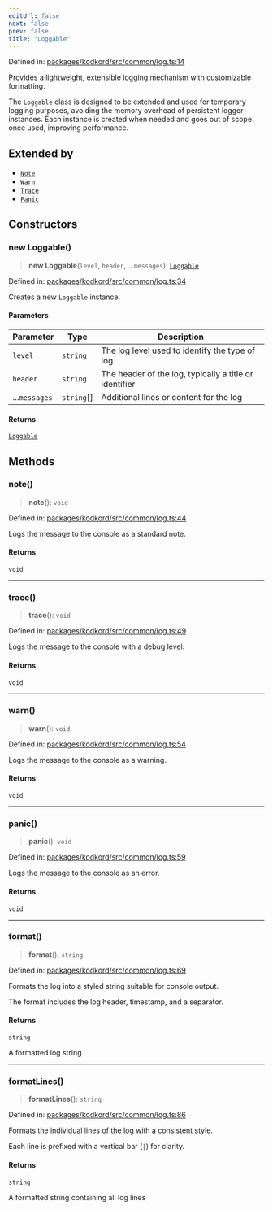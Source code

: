 ```yaml
---
editUrl: false
next: false
prev: false
title: "Loggable"
---
```


Defined in: [packages/kodkord/src/common/log.ts:14](https://github.com/KodekoStudios/Kodkord/blob/dc3759533552e18eb6881d3858a982430eda469c/packages/kodkord/src/common/log.ts#L14)

Provides a lightweight, extensible logging mechanism with customizable formatting.

The `Loggable` class is designed to be extended and used for temporary logging purposes,
avoiding the memory overhead of persistent logger instances. Each instance is created
when needed and goes out of scope once used, improving performance.

## Extended by

- [`Note`](/api/kodkord/classes/note/)
- [`Warn`](/api/kodkord/classes/warn/)
- [`Trace`](/api/kodkord/classes/trace/)
- [`Panic`](/api/kodkord/classes/panic/)

## Constructors

### new Loggable()

> **new Loggable**(`level`, `header`, ...`messages`): [`Loggable`](/api/kodkord/classes/loggable/)

Defined in: [packages/kodkord/src/common/log.ts:34](https://github.com/KodekoStudios/Kodkord/blob/dc3759533552e18eb6881d3858a982430eda469c/packages/kodkord/src/common/log.ts#L34)

Creates a new `Loggable` instance.

#### Parameters

| Parameter | Type | Description |
| ------ | ------ | ------ |
| `level` | `string` | The log level used to identify the type of log |
| `header` | `string` | The header of the log, typically a title or identifier |
| ...`messages` | `string`[] | Additional lines or content for the log |

#### Returns

[`Loggable`](/api/kodkord/classes/loggable/)

## Methods

### note()

> **note**(): `void`

Defined in: [packages/kodkord/src/common/log.ts:44](https://github.com/KodekoStudios/Kodkord/blob/dc3759533552e18eb6881d3858a982430eda469c/packages/kodkord/src/common/log.ts#L44)

Logs the message to the console as a standard note.

#### Returns

`void`

***

### trace()

> **trace**(): `void`

Defined in: [packages/kodkord/src/common/log.ts:49](https://github.com/KodekoStudios/Kodkord/blob/dc3759533552e18eb6881d3858a982430eda469c/packages/kodkord/src/common/log.ts#L49)

Logs the message to the console with a debug level.

#### Returns

`void`

***

### warn()

> **warn**(): `void`

Defined in: [packages/kodkord/src/common/log.ts:54](https://github.com/KodekoStudios/Kodkord/blob/dc3759533552e18eb6881d3858a982430eda469c/packages/kodkord/src/common/log.ts#L54)

Logs the message to the console as a warning.

#### Returns

`void`

***

### panic()

> **panic**(): `void`

Defined in: [packages/kodkord/src/common/log.ts:59](https://github.com/KodekoStudios/Kodkord/blob/dc3759533552e18eb6881d3858a982430eda469c/packages/kodkord/src/common/log.ts#L59)

Logs the message to the console as an error.

#### Returns

`void`

***

### format()

> **format**(): `string`

Defined in: [packages/kodkord/src/common/log.ts:69](https://github.com/KodekoStudios/Kodkord/blob/dc3759533552e18eb6881d3858a982430eda469c/packages/kodkord/src/common/log.ts#L69)

Formats the log into a styled string suitable for console output.

The format includes the log header, timestamp, and a separator.

#### Returns

`string`

A formatted log string

***

### formatLines()

> **formatLines**(): `string`

Defined in: [packages/kodkord/src/common/log.ts:86](https://github.com/KodekoStudios/Kodkord/blob/dc3759533552e18eb6881d3858a982430eda469c/packages/kodkord/src/common/log.ts#L86)

Formats the individual lines of the log with a consistent style.

Each line is prefixed with a vertical bar (`|`) for clarity.

#### Returns

`string`

A formatted string containing all log lines
